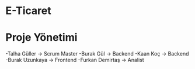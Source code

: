 # E-Ticaret

# Proje Yönetimi

-Talha Güller -> Scrum Master
-Burak Gül -> Backend
-Kaan Koç -> Backend
-Burak Uzunkaya -> Frontend
-Furkan Demirtaş -> Analist

